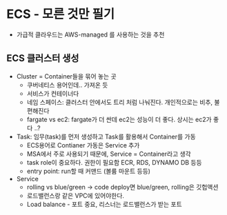 # ECS - 모른 것만 필기
- 가급적 클라우드는 AWS-managed 를 사용하는 것을 추천
## ECS 클러스터 생성
- Cluster = Container들을 묶어 놓는 곳
    - 쿠버네티스 용어인데.. 가져온 듯
    - 서비스가 컨테이너다
    - 네임 스페이스: 클러스터 안에서도 트리 처럼 나눠진다. 개인적으로는 비추, 불편해진다
    - fargate vs ec2: fargate가 더 싼데 ec2는 성능이 더 좋다. 상시는 ec2가 좋다 ..?
- Task: 임무(task)를 먼저 생성하고 Task를 활용해서 Container를 가동
    - ECS용어로 Contianer 가동은 Service 추가
    - MSA에서 주로 사용되기 때문에, Service = Container라고 생각
    - task role이 중요하다. 권한이 필요함
        ECR, RDS, DYNAMO DB 등등
    - entry point: run할 때 커맨드 (볼륨 마운트 등등)
- Service
    - rolling vs blue/green -> code deploy면 blue/green, rolling은 깃헙액션
    - 로드밸런스랑 같은 VPC에 있어야한다.
    - Load balance - 포트 중요, 리스너는 로드밸런스가 받는 포트